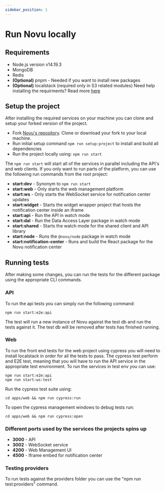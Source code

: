 ```yaml
---
sidebar_position: 1
---
```


# Run Novu locally

## Requirements

- Node.js version v14.19.3
- MongoDB
- Redis
- **(Optional)** pnpm - Needed if you want to install new packages
- **(Optional)** localstack (required only in S3 related modules)
Need help installing the requirments? Read more [here](https://novuhq.notion.site/Dev-Machine-Setup-98d274c80fa249b0b0be75b9a7a72acb#a0e6bf0db22f46d8a2677692f986e366)

## Setup the project

After installing the required services on your machine you can clone and setup your forked version of the project.

- Fork [Novu's repository](https://github.com/novuhq/novu). Clone or download your fork to your local machine.
- Run initial setup command `npm run setup:project` to install and build all dependencies
- Run the project locally using: `npm run start`

The `npm run start` will start all of the services in parallel including the API's and web clients.
If you only want to run parts of the platform, you can use the following run commands from the root project:

- **start:dev** - Synonym to `npm run start`
- **start:web** - Only starts the web management platform
- **start:ws** - Only starts the WebSocket service for notification center updates
- **start:widget** - Starts the widget wrapper project that hosts the notification center inside an iframe
- **start:api** - Run the API in watch mode
- **start:dal** - Run the Data Access Layer package in watch mode
- **start:shared** - Starts the watch mode for the shared client and API library
- **start:node** - Runs the `@novu/node` package in watch mode
- **start:notification-center** - Runs and build the React package for the Novu notification center

## Running tests

After making some changes, you can run the tests for the different package using the appropriate CLI commands.

### API

To run the api tests you can simply run the following command:

```shell
npm run start:e2e:api
```

The test will run a new instance of Novu against the test db and run the tests against it. The test db will be removed after tests has finished running.

### Web

To run the front end tests for the web project using cypress you will need to install localstack in order for all the tests to pass.
The cypress test perform and E2E test, meaning that you will have to run the API service in the appropriate test environment. 
To run the services in test env you can use:

```shell
npm run start:e2e:api
npm run start:ws:test
```

Run the cypress test suite using:

```shell
cd apps/web && npm run cypress:run
```

To open the cypress management windows to debug tests run:

```shell
cd apps/web && npm run cypress:open
```

### Different ports used by the services the projects spins up

- **3000** - API
- **3002** - WebSocket service
- **4200** - Web Management UI
- **4500** - Iframe embed for notification center

### Testing providers

To run tests against the providers folder you can use the "npm run test:providers" command.
